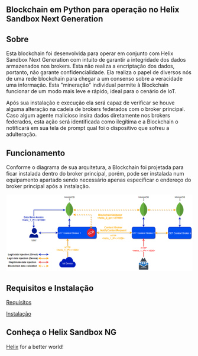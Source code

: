 ## Blockchain em Python para operação no Helix Sandbox Next Generation


## Sobre
Esta blockchain foi desenvolvida para operar em conjunto com Helix Sandbox Next Generation com intuito de garantir a integridade dos dados armazenados nos brokers. Esta não realiza a encriptação dos dados, portanto, não garante confidencialidade. Ela realiza o papel de diversos nós de uma rede blockchain para chegar a um consenso sobre a veracidade uma informação. Esta "mineração" individual permite à Blockchain funcionar de um modo mais leve e rápido, ideal para o cenário de IoT.

Após sua instalação e execução ela será capaz de verificar se houve alguma alteração na cadeia de brokers federados com o broker principal. Caso algum agente malicioso insira dados diretamente nos brokers federados, esta ação será identificada como ilegítima e a Blockchain o notificará em sua tela de prompt qual foi o dispositivo que sofreu a adulteração.

## Funcionamento
Conforme o diagrama de sua arquitetura, a Blockchain foi projetada para ficar instalada dentro do broker principal, porém, pode ser instalada num equipamento apartado sendo necessário apenas especificar o endereço do broker principal após a instalação.

<img src="https://github.com/Martinez1991/helixBlockchain/blob/master/images/img01_blockchain_diagram.png">

## Requisitos e Instalação

   <a href="docs/requirements.md">Requisitos</a>
   
   <a href="docs/installation.md">Instalação</a>

## Conheça o Helix Sandbox NG
<a href="https://gethelix.org">Helix</a> for a better world! 
